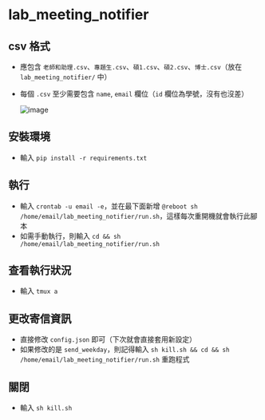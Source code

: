 # lab_meeting_notifier

## csv 格式
- 應包含 `老師和助理.csv`、`專題生.csv`、`碩1.csv`、`碩2.csv`、`博士.csv`（放在 `lab_meeting_notifier/` 中）
- 每個 `.csv` 至少需要包含 `name`, `email` 欄位（`id` 欄位為學號，沒有也沒差）

  ![image](https://github.com/cliff0917/lab_meeting_notifier/assets/79709549/9dbee930-65cd-4d3e-812b-be4d97363713)

## 安裝環境
- 輸入 `pip install -r requirements.txt`

## 執行
- 輸入 `crontab -u email -e`，並在最下面新增 `@reboot sh /home/email/lab_meeting_notifier/run.sh`，這樣每次重開機就會執行此腳本
- 如需手動執行，則輸入 `cd && sh /home/email/lab_meeting_notifier/run.sh`

## 查看執行狀況
- 輸入 `tmux a`

## 更改寄信資訊
- 直接修改 `config.json` 即可（下次就會直接套用新設定）
- 如果修改的是  `send_weekday`，則記得輸入 `sh kill.sh && cd && sh /home/email/lab_meeting_notifier/run.sh` 重跑程式

## 關閉
- 輸入 `sh kill.sh`
